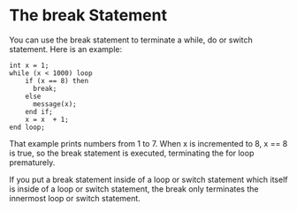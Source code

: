 # The break Statement

You can use the break statement to terminate a while, do or switch statement. Here is an example:

```text
int x = 1;
while (x < 1000) loop
    if (x == 8) then
      break;
    else
      message(x);
    end if;
    x = x  + 1;
end loop;
```

That example prints numbers from 1 to 7. When x is incremented to 8, x == 8 is true, so the break statement is executed, terminating the for loop prematurely.

If you put a break statement inside of a loop or switch statement which itself is inside of a loop or switch statement, the break only terminates the innermost loop or switch statement.

